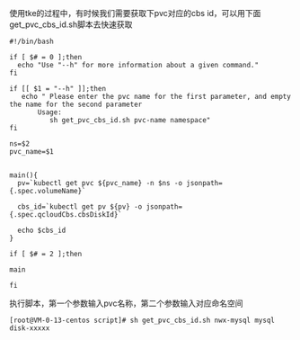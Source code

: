 使用tke的过程中，有时候我们需要获取下pvc对应的cbs id，可以用下面get_pvc_cbs_id.sh脚本去快速获取

```
#!/bin/bash

if [ $# = 0 ];then
  echo "Use "--h" for more information about a given command."
fi

if [[ $1 = "--h" ]];then
   echo " Please enter the pvc name for the first parameter, and empty the name for the second parameter
       Usage:
          sh get_pvc_cbs_id.sh pvc-name namespace"
fi

ns=$2
pvc_name=$1


main(){
  pv=`kubectl get pvc ${pvc_name} -n $ns -o jsonpath={.spec.volumeName}`

  cbs_id=`kubectl get pv ${pv} -o jsonpath={.spec.qcloudCbs.cbsDiskId}`

  echo $cbs_id
}

if [ $# = 2 ];then

main

fi
```

执行脚本，第一个参数输入pvc名称，第二个参数输入对应命名空间

```
[root@VM-0-13-centos script]# sh get_pvc_cbs_id.sh nwx-mysql mysql
disk-xxxxx
```